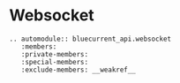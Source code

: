 # Websocket

```{eval-rst}
.. automodule:: bluecurrent_api.websocket
   :members:
   :private-members:
   :special-members:
   :exclude-members: __weakref__
```